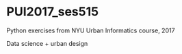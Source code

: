 # PUI2017_ses515

Python exercises from NYU Urban Informatics course, 2017

Data science + urban design
